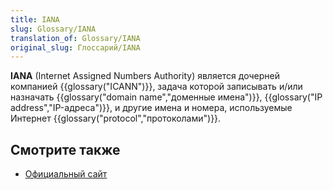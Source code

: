 ```yaml
---
title: IANA
slug: Glossary/IANA
translation_of: Glossary/IANA
original_slug: Глоссарий/IANA
---
```

**IANA** (Internet Assigned Numbers Authority) является дочерней компанией {{glossary("ICANN")}}, задача которой записывать и/или назначать {{glossary("domain name","доменные имена")}}, {{glossary("IP address","IP-адреса")}}, и другие имена и номера, используемые Интернет {{glossary("protocol","протоколами")}}.

## Смотрите также

- [Официальный сайт](https://www.iana.org/)
